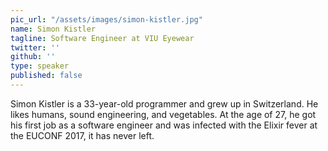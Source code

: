 ```yaml
---
pic_url: "/assets/images/simon-kistler.jpg"
name: Simon Kistler
tagline: Software Engineer at VIU Eyewear
twitter: ''
github: ''
type: speaker
published: false
---
```

Simon Kistler is a 33-year-old programmer and grew up in Switzerland. He likes humans, sound engineering, and vegetables. At the age of 27, he got his first job as a software engineer and was infected with the Elixir fever at the EUCONF 2017, it has never left.
